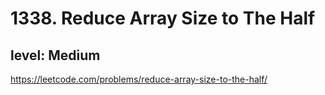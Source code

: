# 1338. Reduce Array Size to The Half
## level: Medium

https://leetcode.com/problems/reduce-array-size-to-the-half/
